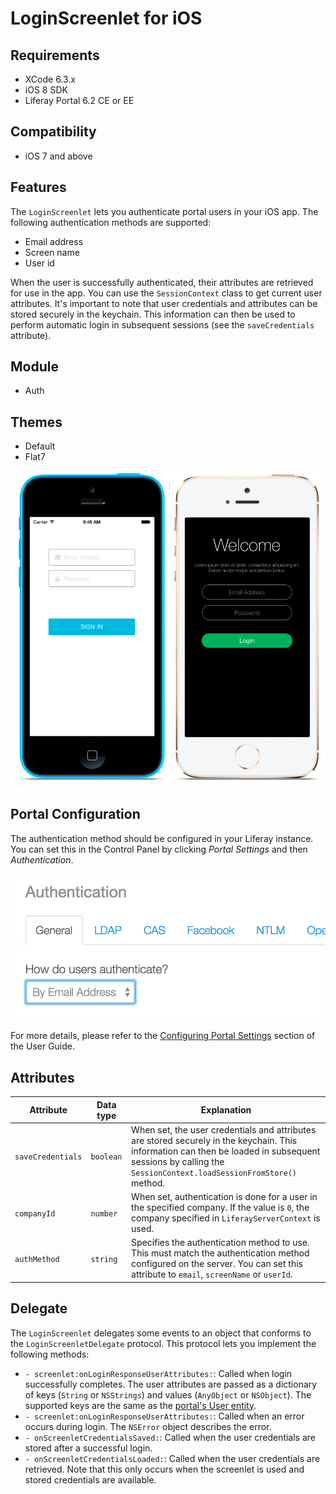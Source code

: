 # LoginScreenlet for iOS [](id=loginscreenlet-for-ios)

## Requirements [](id=requirements)

- XCode 6.3.x
- iOS 8 SDK
- Liferay Portal 6.2 CE or EE

## Compatibility [](id=compatibility)

- iOS 7 and above

## Features [](id=features)

The `LoginScreenlet` lets you authenticate portal users in your iOS app. The 
following authentication methods are supported:

- Email address
- Screen name
- User id

When the user is successfully authenticated, their attributes are retrieved for 
use in the app. You can use the `SessionContext` class to get current user 
attributes. It's important to note that user credentials and attributes can be 
stored securely in the keychain. This information can then be used to perform 
automatic login in subsequent sessions (see the `saveCredentials` attribute).

## Module [](id=module)

- Auth

## Themes [](id=themes)

- Default
- Flat7

![The `LoginScreenlet` using the Default and Flat7 themes.](../../images/screens-ios-login.png)

## Portal Configuration [](id=portal-configuration)

The authentication method should be configured in your Liferay instance. You can 
set this in the Control Panel by clicking *Portal Settings* and then 
*Authentication*.

![Setting the authentication method in Liferay Portal.](../../images/screens-portal-auth.png)

For more details, please refer to the [Configuring Portal Settings](/portal/-/knowledge_base/6-2/configuring-portal-settings) 
section of the User Guide. 

## Attributes [](id=attributes)

| Attribute | Data type | Explanation |
|-----------|-----------|-------------| 
|  `saveCredentials` | `boolean` | When set, the user credentials and attributes are stored securely in the keychain. This information can then be loaded in subsequent sessions by calling the `SessionContext.loadSessionFromStore()` method. |
|  `companyId` | `number` | When set, authentication is done for a user in the specified company. If the value is `0`, the company specified in `LiferayServerContext` is used. |
|  `authMethod` | `string` | Specifies the authentication method to use. This must match the authentication method configured on the server. You can set this attribute to `email`, `screenName` or `userId`. |

## Delegate [](id=delegate)

The `LoginScreenlet` delegates some events to an object that conforms to the 
`LoginScreenletDelegate` protocol. This protocol lets you implement the 
following methods:

- `- screenlet:onLoginResponseUserAttributes:`: Called when login successfully 
  completes. The user attributes are passed as a dictionary of keys (`String` or 
  `NSStrings`) and values (`AnyObject` or `NSObject`). The supported keys are 
  the same as the [portal's User entity](https://github.com/liferay/liferay-portal/blob/6.2.x/portal-impl/src/com/liferay/portal/service.xml#L2227).
- `- screenlet:onLoginResponseUserAttributes:`: Called when an error occurs 
  during login. The `NSError` object describes the error.
- `- onScreenletCredentialsSaved:`: Called when the user credentials are stored 
  after a successful login.
- `- onScreenletCredentialsLoaded:`: Called when the user credentials are 
  retrieved. Note that this only occurs when the screenlet is used and stored 
  credentials are available.
